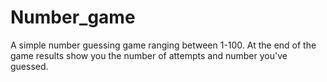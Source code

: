 # Number_game
A simple number guessing game ranging between 1-100. At the end of the game results show you the number of attempts and number you've guessed. 
